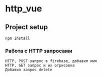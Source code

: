 # http_vue

## Project setup
```
npm install
```

### Работа с HTTP запросами
```
HTTP, POST запрос в firebase, добавил имя
HTTP, GET запрос и их отрисовка
Добавил запрос delete
```
